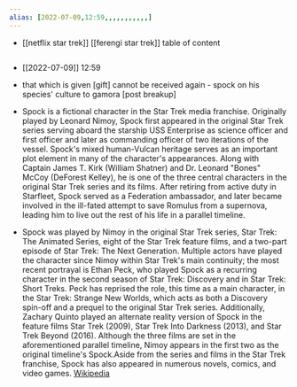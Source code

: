 ```yaml
---
alias: [2022-07-09,12:59,,,,,,,,,,,]
---
```

- [[netflix star trek]] [[ferengi star trek]]
table of content
```toc
```

- [[2022-07-09]] 12:59
- that which is given [gift] cannot be received again - spock on his species' culture to gamora [post breakup]
- Spock is a fictional character in the Star Trek media franchise. Originally played by Leonard Nimoy, Spock first appeared in the original Star Trek series serving aboard the starship USS Enterprise as science officer and first officer and later as commanding officer of two iterations of the vessel. Spock's mixed human-Vulcan heritage serves as an important plot element in many of the character's appearances. Along with Captain James T. Kirk (William Shatner) and Dr. Leonard "Bones" McCoy (DeForest Kelley), he is one of the three central characters in the original Star Trek series and its films. After retiring from active duty in Starfleet, Spock served as a Federation ambassador, and later became involved in the ill-fated attempt to save Romulus from a supernova, leading him to live out the rest of his life in a parallel timeline.

- Spock was played by Nimoy in the original Star Trek series, Star Trek: The Animated Series, eight of the Star Trek feature films, and a two-part episode of Star Trek: The Next Generation. Multiple actors have played the character since Nimoy within Star Trek's main continuity; the most recent portrayal is Ethan Peck, who played Spock as a recurring character in the second season of Star Trek: Discovery and in Star Trek: Short Treks. Peck has reprised the role, this time as a main character, in the Star Trek: Strange New Worlds, which acts as both a Discovery spin-off and a prequel to the original Star Trek series. Additionally, Zachary Quinto played an alternate reality version of Spock in the feature films Star Trek (2009), Star Trek Into Darkness (2013), and Star Trek Beyond (2016). Although the three films are set in the aforementioned parallel timeline, Nimoy appears in the first two as the original timeline's Spock.Aside from the series and films in the Star Trek franchise, Spock has also appeared in numerous novels, comics, and video games.
[Wikipedia](https://en.wikipedia.org/wiki/Spock)